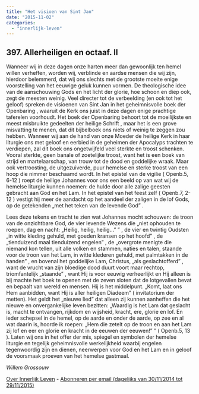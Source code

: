 ```yaml
---
title: "Het visioen van Sint Jan"
date: "2015-11-02"
categories: 
  - "innerlijk-leven"
---
```


## 397\. Allerheiligen en octaaf. II

Wanneer wij in deze dagen onze harten meer dan gewoonlijk ten hemel willen verheffen, worden wij, verblinde en aardse mensen die wij zijn, hierdoor belemmerd, dat wij ons slechts met de grootste moeite enige voorstelling van het eeuwige geluk kunnen vormen. De theologische idee van de aanschouwing Gods en het licht der glorie, hoe schoon en diep ook, zegt de meesten weinig. Veel directer tot de verbeelding (en ook tot het geloof) spreken de visioenen van Sint Jan in het geheimnisvolle boek der Openbaring , waaruit de Kerk ons juist in deze dagen enige prachtige taferelen voorhoudt. Het boek der Openbaring behoort tot de moeilijkste en meest misbruikte gedeelten der heilige Schrift , maar het is een grove misvatting te menen, dat dit bijbelboek ons niets of weinig te zeggen zou hebben. Wanneer wij aan de hand van onze Moeder de heilige Kerk in haar liturgie ons met geloof en eerbied in de geheimen der Apocalyps trachten te verdiepen, zal dit boek ons ongetwijfeld veel sterkte en troost schenken. Vooral sterkte, geen banale of zoetelijke troost, want het is een boek van strijd en martelaarschap, van trouw tot de dood en goddelijke wraak. Maar ook vertroosting, de uitgezuiverde, puur hemelse en sterke troost van een hoop die nimmer beschaamd wordt. In het epistel van de vigilie ( Openb.5, 6-12 ) roept de heilige Johannes voor ons een beeld op van wat wij de hemelse liturgie kunnen noemen: de hulde door alle zalige geesten gebracht aan God en het Lam. In het epistel van het feest zelf ( Openb.7, 2-12 ) vestigt hij meer de aandacht op het aandeel der zaligen in de lof Gods, op de getekenden „met het teken van de levende God” .

Lees deze tekens en tracht te zien wat Johannes mocht schouwen: de troon van de onzichtbare God, de vier levende Wezens die „niet ophouden te roepen, dag en nacht: „Heilig, heilig, heilig…” ” , de vier en twintig Oudsten „in witte kleding gehuld, met goeden kransen op het hoofd” , de „tienduizend maal tienduizend engelen” , de „overgrote menigte die niemand kon tellen, uit alle volken en stammen, naties en talen, staande voor de troon van het Lam, in witte klederen gehuld, met palmtakken in de handen” , en bovenal het goddelijke Lam, Christus, „als geslachtofferd” , want de vrucht van zijn bloedige dood duurt voort maar rechtop, triomfantelijk „staande” , want Hij is voor eeuwig verheerlijkt en Hij alleen is bij machte het boek te openen met de zeven sloten dat de lotgevallen bevat en bepaalt van wereld en mensen. Hij is het middelpunt. „Komt, laat ons Hem aanbidden, want Hij is aller heiligen Diadeem” ( invitatorium der metten). Het geldt het „nieuwe lied” dat alleen zij kunnen aanheffen die het nieuwe en onvergankelijke leven bezitten: „Waardig is het Lam dat geslacht is, macht te ontvangen, rijkdom en wijsheid, kracht, ere, glorie en lof. En ieder schepsel in de hemel, op de aarde en onder de aarde, op zee en al wat daarin is, hoorde ik roepen: „Hem die zetelt op de troon en aan het Lam zij lof en eer en glorie en kracht in de eeuwen der eeuwen!” ” ( Openb.5, 13 ). Laten wij ons in het offer der mis, spiegel en symbolen der hemelse liturgie en tegelijk geheimnisvolle werkelijkheid waarbij engelen tegenwoordig zijn en dienen, neerwerpen voor God en het Lam en in geloof de voorsmaak proeven van het hemelse gastmaal.

_Willem Grossouw_

[Over Innerlijk Leven](/blog/een-jaar-lang-innerlijk-leven-op-geloven-leren/) - [Abonneren per email (dagelijks van 30/11/2014 tot 29/11/2015)](http://eepurl.com/9P3DT)
